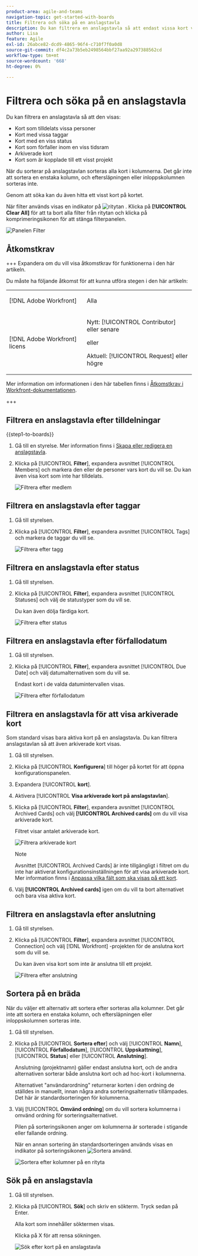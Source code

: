 ```yaml
---
product-area: agile-and-teams
navigation-topic: get-started-with-boards
title: Filtrera och söka på en anslagstavla
description: Du kan filtrera en anslagstavla så att endast vissa kort visas.
author: Lisa
feature: Agile
exl-id: 26abce82-dcd9-4865-96f4-c710f7f0a0d8
source-git-commit: df4c2a73b5eb2498564bbf27aa92a297388562cd
workflow-type: tm+mt
source-wordcount: '668'
ht-degree: 0%

---
```


# Filtrera och söka på en anslagstavla

Du kan filtrera en anslagstavla så att den visas:

* Kort som tilldelats vissa personer
* Kort med vissa taggar
* Kort med en viss status
* Kort som förfaller inom en viss tidsram
* Arkiverade kort
* Kort som är kopplade till ett visst projekt

När du sorterar på anslagstavlan sorteras alla kort i kolumnerna. Det går inte att sortera en enstaka kolumn, och eftersläpningen eller inloppskolumnen sorteras inte.

Genom att söka kan du även hitta ett visst kort på kortet.

När filter används visas en indikator på ![ritytan &#x200B;](assets/boards-filterapplied-30x30.png). Klicka på **[!UICONTROL Clear All]** för att ta bort alla filter från ritytan och klicka på komprimeringsikonen för att stänga filterpanelen.

![Panelen Filter](assets/boards-all-filters-collapsed-0823.png)

## Åtkomstkrav

+++ Expandera om du vill visa åtkomstkrav för funktionerna i den här artikeln.

Du måste ha följande åtkomst för att kunna utföra stegen i den här artikeln:

<table style="table-layout:auto"> 
 <col> 
 <col> 
 <tbody> 
  <tr> 
   <td role="rowheader">[!DNL Adobe Workfront]</td> 
   <td> <p>Alla</p> </td> 
  </tr> 
  <tr> 
   <td role="rowheader">[!DNL Adobe Workfront] licens</td> 
   <td> 
   <p>Nytt: [!UICONTROL Contributor] eller senare</p> 
   <p>eller</p>
   <p>Aktuell: [!UICONTROL Request] eller högre</p>
   </td> 
  </tr> 
 </tbody> 
</table>

Mer information om informationen i den här tabellen finns i [Åtkomstkrav i Workfront-dokumentationen](/help/quicksilver/administration-and-setup/add-users/access-levels-and-object-permissions/access-level-requirements-in-documentation.md).

+++

## Filtrera en anslagstavla efter tilldelningar

{{step1-to-boards}}

1. Gå till en styrelse. Mer information finns i [Skapa eller redigera en anslagstavla](../../agile/get-started-with-boards/create-edit-board.md).
1. Klicka på [!UICONTROL **Filter**], expandera avsnittet [!UICONTROL Members] och markera den eller de personer vars kort du vill se. Du kan även visa kort som inte har tilldelats.

   ![Filtrera efter medlem](assets/boards-filter-by-assignees-0822.png)

## Filtrera en anslagstavla efter taggar

1. Gå till styrelsen.
1. Klicka på [!UICONTROL **Filter**], expandera avsnittet [!UICONTROL Tags] och markera de taggar du vill se.

   ![Filtrera efter tagg](assets/boards-filter-by-tags-0822.png)

## Filtrera en anslagstavla efter status

1. Gå till styrelsen.
1. Klicka på [!UICONTROL **Filter**], expandera avsnittet [!UICONTROL Statuses] och välj de statustyper som du vill se.

   Du kan även dölja färdiga kort.

   ![Filtrera efter status](assets/boards-filter-by-status-0822.png)

## Filtrera en anslagstavla efter förfallodatum

1. Gå till styrelsen.
1. Klicka på [!UICONTROL **Filter**], expandera avsnittet [!UICONTROL Due Date] och välj datumalternativen som du vill se.

   Endast kort i de valda datumintervallen visas.

   ![Filtrera efter förfallodatum](assets/boards-filter-by-due-date-0822.png)

## Filtrera en anslagstavla för att visa arkiverade kort

Som standard visas bara aktiva kort på en anslagstavla. Du kan filtrera anslagstavlan så att även arkiverade kort visas.

1. Gå till styrelsen.
1. Klicka på [!UICONTROL **Konfigurera**] till höger på kortet för att öppna konfigurationspanelen.
1. Expandera [!UICONTROL **kort**].
1. Aktivera [!UICONTROL **Visa arkiverade kort på anslagstavlan**].
1. Klicka på [!UICONTROL **Filter**], expandera avsnittet [!UICONTROL Archived Cards] och välj **[!UICONTROL Archived cards]** om du vill visa arkiverade kort.

   Filtret visar antalet arkiverade kort.

   ![Filtrera arkiverade kort](assets/filter-by-archived-cards.png)

   >[!NOTE]
   >
   >Avsnittet [!UICONTROL Archived Cards] är inte tillgängligt i filtret om du inte har aktiverat konfigurationsinställningen för att visa arkiverade kort. Mer information finns i [Anpassa vilka fält som ska visas på ett kort](/help/quicksilver/agile/get-started-with-boards/customize-fields-on-card.md).

1. Välj **[!UICONTROL Archived cards]** igen om du vill ta bort alternativet och bara visa aktiva kort.

## Filtrera en anslagstavla efter anslutning

1. Gå till styrelsen.
1. Klicka på [!UICONTROL **Filter**], expandera avsnittet [!UICONTROL Connection] och välj [!DNL Workfront] -projekten för de anslutna kort som du vill se.

   Du kan även visa kort som inte är anslutna till ett projekt.

   ![Filtrera efter anslutning](assets/boards-filter-by-connection.png)

## Sortera på en bräda

När du väljer ett alternativ att sortera efter sorteras alla kolumner. Det går inte att sortera en enstaka kolumn, och eftersläpningen eller inloppskolumnen sorteras inte.

1. Gå till styrelsen.
1. Klicka på [!UICONTROL **Sortera efter**] och välj [!UICONTROL **Namn**], [!UICONTROL **Förfallodatum**], [!UICONTROL **Uppskattning**], [!UICONTROL **Status**] eller [!UICONTROL **Anslutning**].

   Anslutning (projektnamn) gäller endast anslutna kort, och de andra alternativen sorterar både anslutna kort och ad hoc-kort i kolumnerna.

   Alternativet &quot;användarordning&quot; returnerar korten i den ordning de ställdes in manuellt, innan några andra sorteringsalternativ tillämpades. Det här är standardsorteringen för kolumnerna.

1. Välj [!UICONTROL **Omvänd ordning**] om du vill sortera kolumnerna i omvänd ordning för sorteringsalternativet.

   Pilen på sorteringsikonen anger om kolumnerna är sorterade i stigande eller fallande ordning.

   När en annan sortering än standardsorteringen används visas en indikator på sorteringsikonen ![Sortera använd](assets/sort-applied-boards.png).

   ![Sortera efter kolumner på en rityta](assets/sort-by-columns-in-board.png)

## Sök på en anslagstavla

1. Gå till styrelsen.
1. Klicka på [!UICONTROL **Sök**] och skriv en sökterm. Tryck sedan på Enter.

   Alla kort som innehåller söktermen visas.

   Klicka på X för att rensa sökningen.

   ![Sök efter kort på en anslagstavla](assets/boards-searchbox.png)
